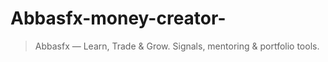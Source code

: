 # Abbasfx-money-creator-
> Abbasfx — Learn, Trade &amp; Grow. Signals, mentoring &amp; portfolio tools.
